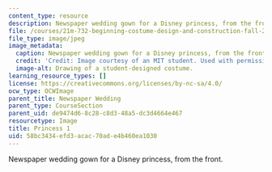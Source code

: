 ```yaml
---
content_type: resource
description: Newspaper wedding gown for a Disney princess, from the front.
file: /courses/21m-732-beginning-costume-design-and-construction-fall-2008/58bc3434efd3acac70ade4b460ea1030_princess1.jpg
file_type: image/jpeg
image_metadata:
  caption: Newspaper wedding gown for a Disney princess, from the front.
  credit: 'Credit: Image courtesy of an MIT student. Used with permission.'
  image-alt: Drawing of a student-designed costume.
learning_resource_types: []
license: https://creativecommons.org/licenses/by-nc-sa/4.0/
ocw_type: OCWImage
parent_title: Newspaper Wedding
parent_type: CourseSection
parent_uid: de9474d6-8c28-c8d3-48a5-dc3d4664e467
resourcetype: Image
title: Princess 1
uid: 58bc3434-efd3-acac-70ad-e4b460ea1030
---
```

Newspaper wedding gown for a Disney princess, from the front.